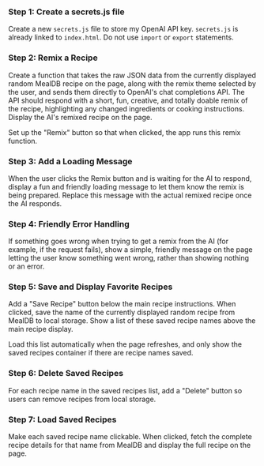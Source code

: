 ### Step 1: Create a secrets.js file
Create a new `secrets.js` file to store my OpenAI API key. `secrets.js` is already linked to `index.html`. Do not use `import` or `export` statements.

### Step 2: Remix a Recipe
Create a function that takes the raw JSON data from the currently displayed random MealDB recipe on the page, along with the remix theme selected by the user, and sends them directly to OpenAI's chat completions API. The API should respond with a short, fun, creative, and totally doable remix of the recipe, highlighting any changed ingredients or cooking instructions. Display the AI's remixed recipe on the page.

Set up the "Remix" button so that when clicked, the app runs this remix function.

### Step 3: Add a Loading Message
When the user clicks the Remix button and is waiting for the AI to respond, display a fun and friendly loading message to let them know the remix is being prepared. Replace this message with the actual remixed recipe once the AI responds.  

### Step 4: Friendly Error Handling
<!-- If generated code does not include error handling -->
If something goes wrong when trying to get a remix from the AI (for example, if the request fails), show a simple, friendly message on the page letting the user know something went wrong, rather than showing nothing or an error.

### Step 5: Save and Display Favorite Recipes
Add a "Save Recipe" button below the main recipe instructions. When clicked, save the name of the currently displayed random recipe from MealDB to local storage. Show a list of these saved recipe names above the main recipe display.

Load this list automatically when the page refreshes, and only show the saved recipes container if there are recipe names saved.

### Step 6: Delete Saved Recipes
For each recipe name in the saved recipes list, add a "Delete" button so users can remove recipes from local storage. 

### Step 7: Load Saved Recipes
Make each saved recipe name clickable. When clicked, fetch the complete recipe details for that name from MealDB and display the full recipe on the page.